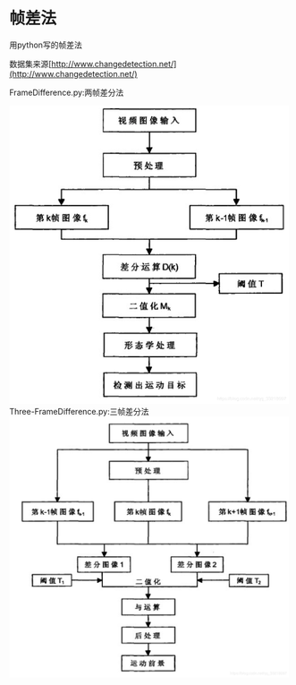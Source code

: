 # 帧差法

用python写的帧差法

数据集来源[http://www.changedetection.net/](http://www.changedetection.net/)

FrameDifference.py:两帧差分法

<img src="https://github.com/ZZZZZZZJJHHH/FrameDifference/blob/master/images/%E4%B8%A4%E5%B8%A7%E5%B7%AE%E5%88%86%E6%B3%95.png" width="500"/>
Three-FrameDifference.py:三帧差分法
<img src="https://github.com/ZZZZZZZJJHHH/FrameDifference/blob/master/images/%E4%B8%89%E5%B8%A7%E5%B7%AE%E5%88%86%E6%B3%95.png" width="500"/>


